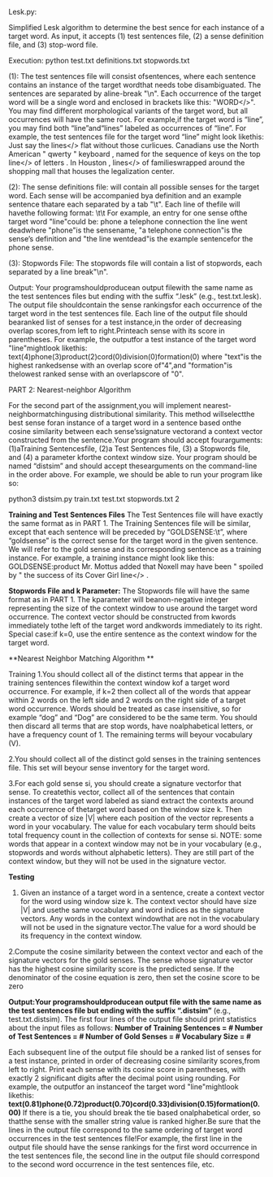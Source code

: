 Lesk.py:

Simplified Lesk algorithm to determine the best sence for each instance of a target word. As input, it accepts (1) test sentences file, (2) a sense definition file, and
(3) stop-word file. 

Execution: python test.txt definitions.txt stopwords.txt

(1):
The test sentences file will consist ofsentences, where each sentence contains an instance of the target wordthat needs tobe disambiguated.  The sentences are separated by 
aline-break "\n". Each occurrence  of  the  target  word will  be a  single  word  and  enclosed in brackets  like  this: "<occurrence>WORD</>".  You may find different 
morphological variants of the target word, but all occurrences will have the same root. 
For example,if the target word is “line”, you may find both “line”and“lines” labeled as 
occurrences of “line”. 
For example, the test sentences file for the target word “line” might look likethis: 
Just say the <occurrence>lines</> flat without those curlicues.
Canadians use the North American " qwerty " keyboard , named for the sequence of keys on the top <occurrence>line</> of letters .
In  Houston ,  <occurrence>lines</>  of familieswrapped  around  the  shopping  mall  that houses the legalization center.

(2):
The sense definitions file:
will contain all possible senses for the target word. Each sense will be accompanied bya definition and an example sentence thatare each separated
by a tab "\t". Each line of thefile will havethe following format: 
<sense>\t<one definition sentence>\t<one example sentence>
For example, an entry for one sense ofthe target word "line"could be: 
phone a telephone connection  the line went deadwhere "phone"is the sensename, "a telephone connection"is the sense’s definition and "the line wentdead"is the example sentencefor the phone sense. 


(3):
Stopwords File:
The stopwords file will contain a list of stopwords, each separated by a line break"\n".

Output: Your  programshouldproducean  output  filewith  the  same  name  as  the  test  sentences files but ending with the suffix “.lesk” (e.g., test.txt.lesk). The output file shouldcontain the sense rankingsfor each occurrence of the target word in the test sentences file. Each line of the output file should bearanked list of senses for a test instance,in the order of decreasing overlap scores,from left to right.Printeach sense with its score in parentheses. For example, the outputfor a test instance of the target word "line"mightlook likethis:
text(4)phone(3)product(2)cord(0)division(0)formation(0)
where "text"is the highest rankedsense with an overlap score of"4",and "formation"is thelowest ranked sense with an overlapscore of "0".  


PART 2: Nearest-neighbor Algorithm

For  the  second  part  of  the  assignment,you will  implement nearest-neighbormatchingusing distributional similarity. This method willselectthe best sense foran instance of a target word in a sentence based onthe cosine similarity between each sense’ssignature vectorand a context vector constructed from the sentence.Your program should accept fourarguments: (1)aTraining Sentencesfile, (2)a Test Sentences file, (3) a Stopwords file, and (4) a parameter kforthe context window size. Your program should be named “distsim” and should accept thesearguments on the command-line in the order above. For example, we should be able to run your program like so:

python3  distsim.py train.txt test.txt stopwords.txt 2


**Training and Test Sentences Files**
The Test Sentences file will have exactly the same format as in PART 1. The Training Sentences file will be similar, except that each sentence will be preceded by “GOLDSENSE:<goldsense>\t”, where “goldsense” is the correct sense for the target word in the given sentence. We will refer to the  gold  sense  and  its  corresponding  sentence  as  a  training  instance.  For  example,  a  training instance might look like this: GOLDSENSE:product Mr.  Mottus  added  that  Noxell  may  have  been  "  spoiled  by  "  the success of its Cover Girl <occurrence>line</> .
  
  
**Stopwords File and k Parameter:**
The Stopwords file will have the same format as in PART 1. The kparameter will beanon-negative integer representing the size of the context window to use around  the target  word occurrence. The  context  vector  should  be  constructed  from kwords immediately tothe left of the target word andkwords immediately to its right. Special case:if k=0, use the entire sentence as the context window for the target word.

**Nearest Neighbor Matching Algorithm **

Training
1.You should collect all of the distinct terms that appear in the training sentences filewithin the context window kof a target word occurrence. For example, if k=2 then collect all of the  words  that  appear  within  2  words  on  the  left side  and  2  words  on  the right  side  of  a target word occurrence. Words should be treated as case insensitive, so for example “dog” and “Dog” are considered to be the same term. You should then discard all terms that are stop words, have noalphabetical letters, or have a frequency count of 1. The remaining terms will beyour vocabulary (V). 

2.You should collect all of the distinct gold senses in the training sentences file. This set will beyour sense inventory for the target word.

3.For each gold sense si, you should create a signature vectorfor that sense. To createthis vector, collect all of the sentences that contain instances of the target word labeled as siand extract the contexts around each occurrence of thetarget word based on the window size k. Then create a vector of size |V| where each position of the vector represents a word in your vocabulary. The value for each vocabulary term should beits total frequency count in the collection of contexts for sense si. NOTE: some words that appear in a context window may not be in your vocabulary (e.g., stopwords and words without alphabetic letters). They are still part of the context window, but they will not be used in the signature vector.

**Testing**
1. Given an instance of a target word in a sentence, create a context vector for the word using window size k.  The context vector should have size |V| and usethe same vocabulary and word indices as the signature vectors. Any words in the context windowthat are not in the vocabulary  will  not  be  used  in  the  signature  vector.The  value  for  a  word  should  be  its frequency in the context window.

2.Compute the cosine similarity between the context vector and each of the signature vectors for  the  gold  senses.  The  sense  whose  signature  vector  has  the  highest  cosine  similarity score is the predicted sense. If the denominator of the cosine equation is zero, then set the cosine score to be zero 



**Output:Your programshouldproducean output file with the same name as the test sentences file but ending with the suffix “.distsim”** (e.g., test.txt.distsim). 
The first four lines of the output file should print statistics about the input files as follows:
**Number of Training Sentences = #
Number of Test Sentences = #
Number of Gold Senses = #
Vocabulary Size = #**


Each subsequent line of the output file should be a ranked list of senses for a test instance, printed in order of decreasing cosine similarity scores,from left to right. Print each sense with its cosine score in parentheses, with exactly 2 significant digits after the decimal point using rounding. For example, the outputfor an instanceof the target word "line"mightlook likethis:
              **text(0.81)phone(0.72)product(0.70)cord(0.33)division(0.15)formation(0.00)**
If there  is  a  tie,  you  should  break  the  tie based  onalphabetical  order,  so  thatthe  sense  with  the smaller string value is ranked higher.Be  sure  that  the  lines  in  the  output  file correspond  to  the  same  ordering  of  target  word occurrences in the test sentences file!For example, the first line in the output file should have the sense rankings for the first word occurrence in the test sentences file, the second line in the output file should correspond to the second word occurrence in the test sentences file, etc.
